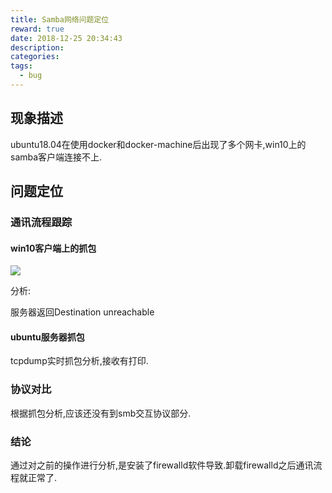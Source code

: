 ```yaml
---
title: Samba网络问题定位
reward: true
date: 2018-12-25 20:34:43
description:
categories:
tags:
  - bug
---
```


## 现象描述

ubuntu18.04在使用docker和docker-machine后出现了多个网卡,win10上的samba客户端连接不上.

## 问题定位

### 通讯流程跟踪

#### win10客户端上的抓包

![](C:\Users\29366\Documents\GIT\huguanghui.github.io\source\_posts\_Samba网络问题定位\smbd01.png)

分析:

服务器返回Destination unreachable

#### ubuntu服务器抓包

tcpdump实时抓包分析,接收有打印.

### 协议对比

根据抓包分析,应该还没有到smb交互协议部分.

### 结论

通过对之前的操作进行分析,是安装了firewalld软件导致.卸载firewalld之后通讯流程就正常了.